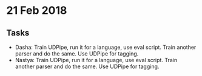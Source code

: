 # 21 Feb 2018

## Tasks

* Dasha: Train UDPipe, run it for a language, use eval script. Train another parser and do the same. Use UDPipe for tagging.
* Nastya: Train UDPipe, run it for a language, use eval script. Train another parser and do the same. Use UDPipe for tagging.
